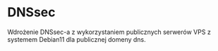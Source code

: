 # DNSsec
Wdrożenie DNSsec-a z wykorzystaniem publicznych serwerów VPS z systemem Debian11 dla publicznej domeny dns.
